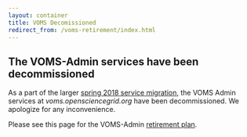 ```yaml
---
layout: container
title: VOMS Decomissioned
redirect_from: /voms-retirement/index.html
---
```


The VOMS-Admin services have been decommissioned
---------------------------------------------------

As a part of the larger [spring 2018 service migration](/technology/policy/service-migrations-spring-2018/),
the VOMS Admin services at _voms.opensciencegrid.org_ have
been decommissioned.  We apologize for any inconvenience.

Please see this page for the VOMS-Admin [retirement plan](http://opensciencegrid.org/technology/policy/voms-admin-retire/).
